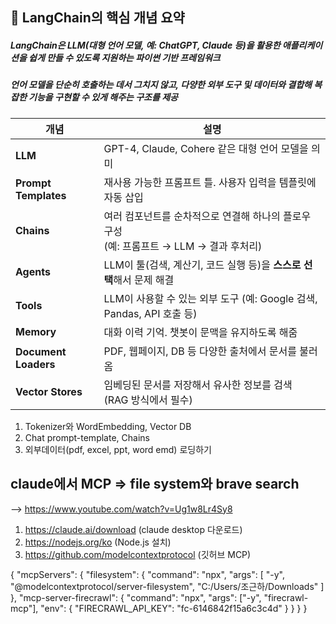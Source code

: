 ## 📌 LangChain의 핵심 개념 요약
##### LangChain은 LLM(대형 언어 모델, 예: ChatGPT, Claude 등)을 활용한 애플리케이션을 쉽게 만들 수 있도록 지원하는 파이썬 기반 프레임워크
##### 언어 모델을 단순히 호출하는 데서 그치지 않고, 다양한 외부 도구 및 데이터와 결합해 복잡한 기능을 구현할 수 있게 해주는 구조를 제공

| 개념              | 설명                                                                 |
|-------------------|----------------------------------------------------------------------|
| **LLM**           | GPT-4, Claude, Cohere 같은 대형 언어 모델을 의미                     |
| **Prompt Templates** | 재사용 가능한 프롬프트 틀. 사용자 입력을 템플릿에 자동 삽입         |
| **Chains**        | 여러 컴포넌트를 순차적으로 연결해 하나의 플로우 구성<br>(예: 프롬프트 → LLM → 결과 후처리) |
| **Agents**        | LLM이 툴(검색, 계산기, 코드 실행 등)을 **스스로 선택**해서 문제 해결 |
| **Tools**         | LLM이 사용할 수 있는 외부 도구 (예: Google 검색, Pandas, API 호출 등) |
| **Memory**        | 대화 이력 기억. 챗봇이 문맥을 유지하도록 해줌                         |
| **Document Loaders** | PDF, 웹페이지, DB 등 다양한 출처에서 문서를 불러옴               |
| **Vector Stores** | 임베딩된 문서를 저장해서 유사한 정보를 검색<br>(RAG 방식에서 필수)    |


1. Tokenizer와 WordEmbedding, Vector DB
2. Chat prompt-template, Chains
3. 외부데이터(pdf, excel, ppt, word emd) 로딩하기

## claude에서 MCP => file system와 brave search
--> https://www.youtube.com/watch?v=Ug1w8Lr4Sy8

1. https://claude.ai/download (claude desktop 다운로드)
2. https://nodejs.org/ko (Node.js 설치)
3. https://github.com/modelcontextprotocol (깃허브 MCP)



{
  "mcpServers": {
    "filesystem": {
      "command": "npx",
      "args": [
        "-y",
        "@modelcontextprotocol/server-filesystem",
        "C:/Users/조근하/Downloads"
      ]
    },
    "mcp-server-firecrawl": {
      "command": "npx",
      "args": ["-y", "firecrawl-mcp"],
      "env": {
        "FIRECRAWL_API_KEY": "fc-6146842f15a6c3c4d"
      }
    }
}
}
